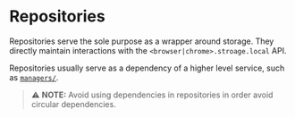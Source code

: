 # Repositories

Repositories serve the sole purpose as a wrapper around storage. They directly maintain interactions with the `<browser|chrome>.stroage.local` API.

Repositories usually serve as a dependency of a higher level service, such as [`managers/`](../managers/README.md).

> ⚠️ **NOTE:** Avoid using dependencies in repositories in order avoid circular dependencies.
